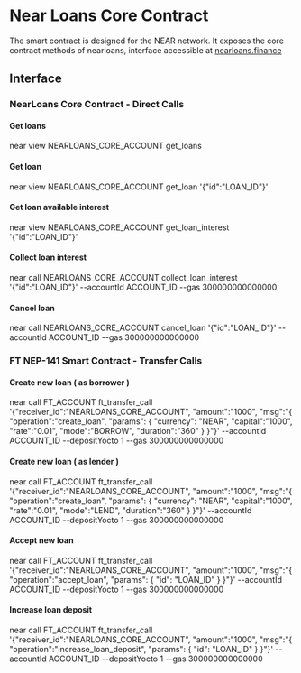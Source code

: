 # Near Loans Core Contract

The smart contract is designed for the NEAR network. It exposes the core contract methods of nearloans, interface accessible at [nearloans.finance](https://nearloans.finance)

## Interface

### NearLoans Core Contract - Direct Calls

#### Get loans
near view NEARLOANS_CORE_ACCOUNT get_loans

#### Get loan
near view NEARLOANS_CORE_ACCOUNT get_loan '{"id":"LOAN_ID"}'

#### Get loan available interest
near view NEARLOANS_CORE_ACCOUNT get_loan_interest '{"id":"LOAN_ID"}'

#### Collect loan interest 
near call NEARLOANS_CORE_ACCOUNT collect_loan_interest '{"id":"LOAN_ID"}' --accountId ACCOUNT_ID --gas 300000000000000

#### Cancel loan 
near call NEARLOANS_CORE_ACCOUNT cancel_loan '{"id":"LOAN_ID"}' --accountId ACCOUNT_ID --gas 300000000000000

### FT NEP-141 Smart Contract - Transfer Calls

#### Create new loan ( as borrower )
near call FT_ACCOUNT ft_transfer_call '{"receiver_id":"NEARLOANS_CORE_ACCOUNT", "amount":"1000", "msg":"{ \"operation\":\"create_loan\", \"params\": { \"currency\": \"NEAR\", \"capital\":\"1000\", \"rate\":\"0.01\", \"mode\":\"BORROW\", \"duration\":\"360\" } }"}' --accountId ACCOUNT_ID --depositYocto 1 --gas 300000000000000

#### Create new loan ( as lender )
near call FT_ACCOUNT ft_transfer_call '{"receiver_id":"NEARLOANS_CORE_ACCOUNT", "amount":"1000", "msg":"{ \"operation\":\"create_loan\", \"params\": { \"currency\": \"NEAR\", \"capital\":\"1000\", \"rate\":\"0.01\", \"mode\":\"LEND\", \"duration\":\"360\" } }"}' --accountId ACCOUNT_ID --depositYocto 1 --gas 300000000000000

#### Accept new loan 
near call FT_ACCOUNT ft_transfer_call '{"receiver_id":"NEARLOANS_CORE_ACCOUNT", "amount":"1000", "msg":"{ \"operation\":\"accept_loan\", \"params\": { \"id\": \"LOAN_ID\" } }"}' --accountId ACCOUNT_ID --depositYocto 1 --gas 300000000000000

#### Increase loan deposit 
near call FT_ACCOUNT ft_transfer_call '{"receiver_id":"NEARLOANS_CORE_ACCOUNT", "amount":"1000", "msg":"{ \"operation\":\"increase_loan_deposit\", \"params\": { \"id\": \"LOAN_ID\" } }"}' --accountId ACCOUNT_ID --depositYocto 1 --gas 300000000000000
